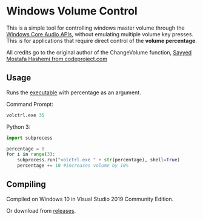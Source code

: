 # Windows Volume Control

This is a simple tool for controlling windows master volume through the [Windows Core Audio APIs](https://docs.microsoft.com/en-us/windows/win32/api/endpointvolume/nf-endpointvolume-iaudioendpointvolume-getmastervolumelevel), without emulating multiple volume key presses. This is for applications that require direct control of the **volume percentage**.

All credits go to the original author of the ChangeVolume function, [Sayyed Mostafa Hashemi from codeproject.com](https://www.codeproject.com/Tips/233484/Change-Master-Volume-in-Visual-Cplusplus)

## Usage
Runs the [executable](https://github.com/rahmedd/Windows-Volume-Control/releases) with percentage as an argument.

Command Prompt:
```python
volctrl.exe 35
```
Python 3:
```python
import subprocess

percentage = 0
for i in range(3):
	subprocess.run("volctrl.exe " + str(percentage), shell=True)
	percentage += 10 #increases volume by 10%
```
## Compiling

Compiled on Windows 10 in Visual Studio 2019 Community Edition.

Or download from [releases](https://github.com/rahmedd/Windows-Volume-Control/releases).

